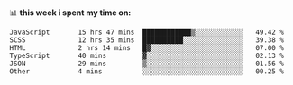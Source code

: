 📊 **this week i spent my time on:**
<!--START_SECTION:waka-->

```text
JavaScript       15 hrs 47 mins  ████████████▒░░░░░░░░░░░░   49.42 %
SCSS             12 hrs 35 mins  ██████████░░░░░░░░░░░░░░░   39.38 %
HTML             2 hrs 14 mins   █▓░░░░░░░░░░░░░░░░░░░░░░░   07.00 %
TypeScript       40 mins         ▓░░░░░░░░░░░░░░░░░░░░░░░░   02.13 %
JSON             29 mins         ▒░░░░░░░░░░░░░░░░░░░░░░░░   01.56 %
Other            4 mins          ░░░░░░░░░░░░░░░░░░░░░░░░░   00.25 %
```

<!--END_SECTION:waka-->
